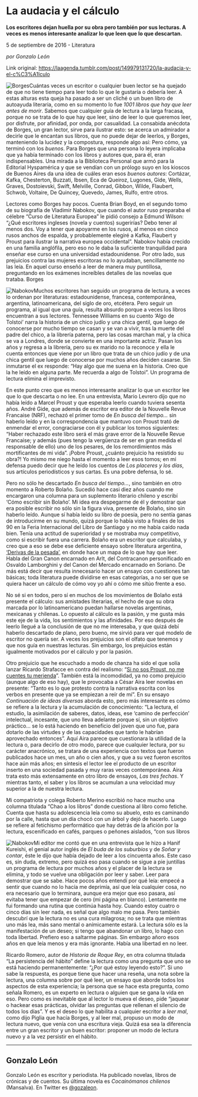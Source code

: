 # La audacia y el cálculo

**Los escritores dejan huella por su obra pero también por sus lecturas. A veces es menos interesante analizar lo que leen que lo que descartan.**

5 de septiembre de 2016 - Literatura

_por Gonzalo León_

Link original: https://laagenda.tumblr.com/post/149979131720/la-audacia-y-el-c%C3%A1lculo

![Borges](https://64.media.tumblr.com/ef743b5eed0763914d0480d76cbaf8aa/tumblr_inline_pjzrplwnCR1t6q87u_500.jpg)Cuántas
veces un escritor o cualquier buen lector se ha quejado de que no
tiene tiempo para leer todo lo que le gustaría o debería leer. A
estas alturas esta queja ha pasado a ser un cliché o un buen libro
de autoayuda literaria, como en su momento lo fue *1001
libros que hay que leer antes de morir*.
Sabemos que cualquier guía de lectura a la larga fracasa, porque no
se trata de lo que hay que leer, sino de leer lo que queremos leer,
por disfrute, por afinidad, por onda, por casualidad. La consabida
anécdota de Borges, un gran lector, sirve para ilustrar esto: se
acerca un admirador a decirle que le encantan sus libros, que no
puede dejar de leerlos, y Borges, manteniendo la lucidez y la
compostura, responde algo así: Pero cómo, ya terminó con los
*buenos*.
Para Borges que una persona lo leyera implicaba que ya había
terminado con los libros y autores que, para él, eran
indispensables. Una mirada a la Biblioteca Personal que armó para la
Editorial Hyspamérica y que se vendían con un prólogo suyo en los
kioscos de Buenos Aires da una idea de cuáles eran esos *buenos
autores*:
Cortázar, Kafka, Chesterton, Buzzati, Ibsen, Eca de Queiroz,
Lugones, Gide, Wells, Graves, Dostoievski, Swift, Melville, Conrad,
Gibbon, Wilde, Flaubert, Schwob, Voltaire, De Quincey, Quevedo,
James, Rulfo, entre otros.

Lectores
como Borges hay pocos. Cuenta Brian Boyd, en el segundo tomo de su
biografía de Vladimir Nabokov, que cuando el autor ruso preparaba el
célebre “Curso de Literatura Europea” le pidió consejo a Edmund
Wilson: “¿Qué escritores ingleses (novela y cuentos) sugerirías?
Debo tener al menos dos. Voy a tener que apoyarme en los rusos, al
menos en cinco rusos anchos de espalda, y probablemente elegiré a
Kafka, Flaubert y Proust para ilustrar la narrativa europea
occidental”. Nabokov había crecido en una familia anglófila, pero
eso no le daba la suficiente tranquilidad para enseñar ese curso en
una universidad estadounidense. Por otro lado, sus prejuicios contra
las mujeres escritoras no lo ayudaban, sencillamente no las leía. En
aquel curso enseñó a leer de manera muy puntillosa, preguntando en
los exámenes increíbles detalles de las novelas que trataba. Borges


![Nabokov](https://64.media.tumblr.com/ab15604f8f7f45061da2585c354f4d7a/tumblr_inline_pjzrplwEY11t6q87u_250.jpg)Muchos
escritores han seguido un programa de lectura, a veces lo ordenan por
literaturas: estadounidense, francesa, contemporánea, argentina,
latinoamericana, del siglo de oro, etcétera. Pero seguir un
programa, al igual que una guía, resulta absurdo porque a veces los
libros encuentran a sus lectores. Tennessee Williams en su cuento
‘Algo de Tolstoi’ narra la historia de un chico judío y una
chica gentil, que luego de conocerse por mucho tiempo se casan y se
van a vivir, tras la muerte del padre del chico, a la librería
paterna, pero las cosas marchan mal, y la chica se va a Londres,
donde se convierte en una importante actriz. Pasan los años y
regresa a la librería, pero su ex marido no la reconoce y ella le
cuenta entonces que viene por un libro que trata de un chico judío y
de una chica gentil que luego de conocerse por muchos años deciden
casarse. Sin inmutarse el ex responde: “Hay algo que me suena en la
historia. Creo que la he leído en alguna parte. Me recuerda a algo
de Tolstoi”. Un programa de lectura elimina el imprevisto.

En
este punto creo que es menos interesante analizar lo que un escritor
lee que lo que descarta o no lee. En una entrevista, Mario Levrero
dijo que no había leído a Marcel Proust y que esperaba leerlo
cuando tuviera sesenta años. André Gide, que además de escritor
era editor de la Nouvelle Revue Francaise (NRF), rechazó el primer
tomo de *En
busca del tiempo…*
sin haberlo leído y en la correspondencia que mantuvo con Proust
trató de enmendar el error, congraciarse con él y publicar los
tomos siguientes: “Haber rechazado este libro será el más grave
error de la Nouvelle Revue Francaise; y además (pues tengo la
vergüenza de ser en gran medida el responsable de ello) uno de los
pesares, de los remordimientos más mortificantes de mi vida”.
¡Pobre Proust, ¿cuánto prejuicio ha resistido su obra?! Yo mismo
me niego hasta el momento a leer esos tomos; en mi defensa puedo
decir que he leído los cuentos de *Los
placeres y los días*,
sus artículos periodísticos y sus cartas. Es una pobre defensa, lo
sé.

Pero
no sólo he descartado *En
busca del tiempo…*,
sino también en otro momento a Roberto Bolaño. Sucedió hace casi
diez años cuando me encargaron una columna para un suplemento
literario chileno y escribí ‘Cómo escribir sin Bolaño’. Mi
idea era despegarme de él y demostrar que era posible escribir no
sólo sin la figura viva, presente de Bolaño, sino sin haberlo
leído. Aunque sí había leído su libro de poesía, pero no sentía
ganas de introducirme en su mundo, quizá porque lo había visto a
finales de los 90 en la Feria Internacional del Libro de Santiago y
no me había caído nada bien. Tenía una actitud de superioridad y
se mostraba muy competitivo, como si escribir fuera una carrera.
Bolaño era un escritor que calculaba, y creo que a eso se debe ese
deficiente ensayo sobre literatura argentina, [‘Derivas
de la pesada’](http://equivocos.com/2014/04/derivas-de-la-pesada-lectura-de-roberto-bolano/), en donde hace un mapa de lo que hay que leer.
Habla del Gran Canon encarnado en Arlt, del Contracanon personificado
en Osvaldo Lamborghini y del Canon del Mercado encarnado en Soriano.
De más está decir que resulta innecesario hacer un ensayo con
cuestiones tan básicas; toda literatura puede dividirse en esas
categorías, a no ser que se quiera hacer un cálculo de cómo voy yo
ahí o cómo me sitúo frente a eso.

No
sé si en todos, pero sí en muchos de los movimientos de Bolaño
está presente el cálculo: sus amistades literarias, el hecho de que
su obra marcada por lo latinoamericano puedan hallarse novelas
argentinas, mexicanas y chilenas. Lo opuesto al cálculo es la
pasión, y me gusta más este eje de la vida, los sentimientos y las
afinidades. Por eso después de leerlo llegué a la conclusión de
que no me interesaba, y que quizá debí haberlo descartado de plano,
pero bueno, me sirvió para ver qué modelo de escritor no quería
ser. A veces los prejuicios son el olfato que tenemos y que nos guía
en nuestras lecturas. Sin embargo, los prejuicios están igualmente
motivados por el cálculo y por la pasión.

Otro
prejuicio que he escuchado a modo de chanza ha sido el que solía
lanzar Ricardo Strafacce en contra del realismo: “[Si
no sos Proust, no me cuentes tu merienda](https://www.youtube.com/watch?v=BitMl8StH_w)”. También está la
incomodidad, ya no como prejuicio (aunque algo de eso hay), que le
provocaba a César Aira leer novelas en presente: “Tanto es lo que
protesto contra la narrativa escrita con los verbos en presente que
ya se empiezan a reír de mí”. En su ensayo *Continuación
de ideas diversas*
aborda esto, pero más interesante es cómo se refiere a la lectura y
la acumulación de conocimiento: “La lectura, el estudio, la
asimilación de saberes, datos, ideas, ese ‘camino de perfección’
intelectual, incesante, que uno lleva adelante porque sí, sin un
objetivo práctico… se lo está haciendo en beneficio del joven que
uno fue, para dotarlo de las virtudes y de las capacidades que tanto
le habrían aprovechado entonces”. Aquí Aira parece que
cuestionara la utilidad de la lectura o, para decirlo de otro modo,
parece que cualquier lectura, por su carácter anacrónico, se
tratara de una experiencia con textos que fueron publicados hace un
mes, un año o cien años, y que a su vez fueron escritos hace aún
más años; en síntesis el lector lee el producto de un escritor
inserto en una sociedad pasada y muy raras veces contemporánea. Aira
trata esto más extensamente en otro libro de ensayos, *Las
tres fechas*.
Y mientras tanto, el saber y los libros se acumulan a una velocidad
muy superior a la de nuestra lectura.

Mi
compatriota y colega Roberto Merino escribió no hace mucho una
columna titulada “Chao a los libros” donde cuestiona al libro
como fetiche. Cuenta que hasta su adolescencia leía como su abuelo,
esto es caminando por la calle, hasta que un día chocó con un árbol
y dejó de hacerlo. Luego se refiere al fetichismo performático que
hay detrás de la afición por la lectura, escenificado en cafés,
parques o peñones aislados, “con sus libros 

![Nabokov](https://64.media.tumblr.com/2d8ac074bee64bbb7e12f19578f2d666/tumblr_inline_pjzrplfC1M1t6q87u_250.jpg)Mi
editor me contó que en una entrevista que le hizo a Hanif Kureishi,
el genial autor inglés de *El
buda de los suburbios*
y de *Soñar
y contar*,
éste le dijo que había dejado de leer a los cincuenta años. Este
caso es, sin duda, extremo, pero quizá eso pasa cuando se sigue a
pie juntillas un programa de lectura por muchos años y el placer de
la lectura se elimina, y todo se vuelve una obligación por leer y
saber. Leer para demostrar que se sabe. Hace pocos años entendí por
qué leía: empecé a sentir que cuando no lo hacía me deprimía,
así que leía cualquier cosa, no era necesario que lo terminara,
aunque era mejor que eso pasara, así evitaba tener que empezar de
cero (mi página en blanco). Lentamente me fui formando una rutina
que continúa hasta hoy. Cuando estoy cuatro o cinco días sin leer
nada, es señal que algo malo me pasa. Pero también descubrí que la
lectura no es una cura milagrosa; no se trata que mientras uno más
lea, más sano mental o anímicamente estará. La lectura sólo es la
manifestación de un deseo; si tengo que abandonar un libro, lo hago
con toda libertad. Prefiero eso a saltarme páginas. Sin embargo
añoro esos años en que leía menos y era más ignorante. Había una
libertad en no leer.

Ricardo
Romero, autor de *Historia
de Roque Rey*,
en otra columna titulada “La persistencia del hábito” define la
lectura como una pregunta que uno se está haciendo permanentemente:
“¿Por qué estoy leyendo esto?”. Si uno sabe la respuesta, es
porque tiene que hacer una reseña, una nota sobre la lectura, una
columna sobre por qué leer, un ensayo que aborde todos los aspectos
de esta experiencia; la persona que se hace esta pregunta, como
señala Romero, es un experto en lectura o alguien que se gana la
vida en eso. Pero como es inevitable que al lector lo mueva el deseo,
pide “jaquear o hackear esas prácticas, olvidar las preguntas que
rellenan el silencio de todos los días”. Y es el deseo lo que
habilita a cualquier escritor a *leer
mal*, como
dijo Piglia que hacía Borges, y al leer mal, propuso un modo de
lectura nuevo, que venía con una escritura vieja. Quizá esa sea la
diferencia entre un gran escritor y un buen escritor: proponer un
modo de lectura nuevo y a la vez persistir en el hábito.



---

 Gonzalo León
-------------

 Gonzalo León es escritor y periodista. Ha publicado novelas, libros de crónicas y de cuentos. Su última novela es *Cocainómanos chilenos* (Mansalva). En Twitter es [@gozaleon](https://twitter.com/gozaleon). 

